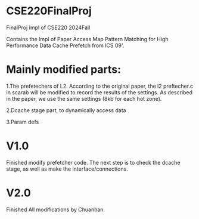 # CSE220FinalProj
FinalProj Impl of CSE220 2024Fall

Contains the Impl of Paper Access Map Pattern Matching for High Performance Data Cache Prefetch from ICS 09'. 

# Mainly modified parts:

1.The prefetechers of L2. According to the original paper, the l2 preftecher.c in scarab will be modified to record the results of the settings. As described in the paper, we use the same settings (8kb for each hot zone).

2.Dcache stage part, to dynamically access data

3.Param defs

# V1.0 
Finished modify prefetcher code. The next step is to check the dcache stage, as well as make the interface/connections.

# V2.0
Finished All modifications by Chuanhan. 
